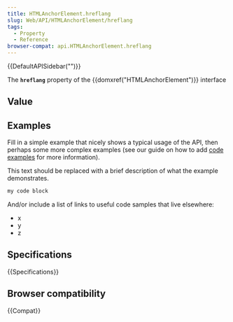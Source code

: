 ```yaml
---
title: HTMLAnchorElement.hreflang
slug: Web/API/HTMLAnchorElement/hreflang
tags:
  - Property
  - Reference
browser-compat: api.HTMLAnchorElement.hreflang
---
```

{{DefaultAPISidebar("")}}

The **`hreflang`** property of the {{domxref("HTMLAnchorElement")}} interface 

## Value



## Examples

Fill in a simple example that nicely shows a typical usage of the API, then perhaps some more complex examples (see our guide on how to add [code examples](/en-US/docs/MDN/Contribute/Structures/Code_examples) for more information).

This text should be replaced with a brief description of what the example demonstrates.

```js
my code block
```

And/or include a list of links to useful code samples that live elsewhere:

*   x
*   y
*   z

## Specifications

{{Specifications}}

## Browser compatibility

{{Compat}}


